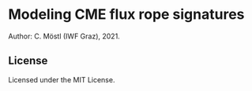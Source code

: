 # Modeling CME flux rope signatures


Author: C. Möstl (IWF Graz), 2021.

## License

Licensed under the MIT License.
